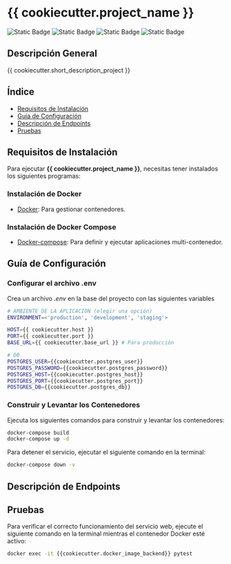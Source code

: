 # {{ cookiecutter.project_name }}

![Static Badge](https://img.shields.io/badge/Estatus-En%20Desarrollo-yellow)
![Static Badge](https://img.shields.io/badge/Versi%C3%B3n-1.0.0-blue)
![Static Badge](https://img.shields.io/badge/Lenguaje-Python-blue)
![Static Badge](https://img.shields.io/badge/Pruebas-En%20Desarrollo-yellow)

## **Descripción General**

{{ cookiecutter.short_description_project }}

## Índice

* [Requisitos de Instalación](#requisitos-de-instalación)
* [Guía de Configuración](#guía-de-configuración)
* [Descripción de Endpoints](#descripción-de-endpoints)
* [Pruebas](#pruebas)

## Requisitos de Instalación

Para ejecutar **{{ cookiecutter.project_name }}**, necesitas tener instalados los siguientes programas:

### Instalación de Docker
- [Docker](https://docs.docker.com/get-docker/): Para gestionar contenedores.

### Instalación de Docker Compose
- [Docker-compose](https://docs.docker.com/compose/install/): Para definir y ejecutar aplicaciones multi-contenedor.

## Guía de Configuración

### Configurar el archivo .env

Crea un archivo _.env_ en la base del proyecto con las siguientes variables

```bash
# AMBIENTE DE LA APLICACIÓN (elegir una opción)
ENVIRONMENT=<'production', 'development', 'staging'>

HOST={{ cookiecutter.host }}
PORT={{ cookiecutter.port }}
BASE_URL={{ cookiecutter.base_url }} # Para producción

# DB
POSTGRES_USER={{cookiecutter.postgres_user}}
POSTGRES_PASSWORD={{cookiecutter.postgres_password}}
POSTGRES_HOST={{cookiecutter.postgres_host}}
POSTGRES_PORT={{cookiecutter.postgres_port}}
POSTGRES_DB={{cookiecutter.postgres_db}}
```

### Construir y Levantar los Contenedores

Ejecuta los siguientes comandos para construir y levantar los contenedores:

```bash
docker-compose build
docker-compose up -d
```
Para detener el servicio, ejecutar el siguiente comando en la terminal:

```bash
docker-compose down -v
```

## Descripción de Endpoints


## Pruebas

Para verificar el correcto funcionamiento del servicio web, ejecute el siguiente comando en la terminal mientras el contenedor Docker esté activo:

```bash
docker exec -it {{cookiecutter.docker_image_backend}} pytest
```
